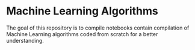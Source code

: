 # Machine Learning Algorithms
The goal of this repository is to compile notebooks contain compilation of Machine Learning algorithms coded from scratch for a better understanding.
